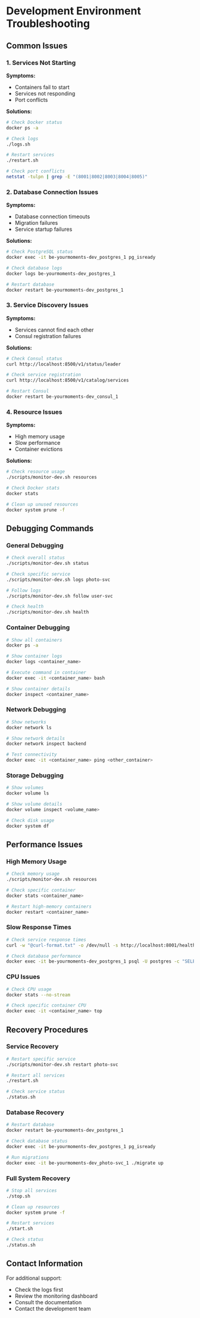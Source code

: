 # Development Environment Troubleshooting

## Common Issues

### 1. Services Not Starting

**Symptoms:**
- Containers fail to start
- Services not responding
- Port conflicts

**Solutions:**
```bash
# Check Docker status
docker ps -a

# Check logs
./logs.sh

# Restart services
./restart.sh

# Check port conflicts
netstat -tulpn | grep -E "(8001|8002|8003|8004|8005)"
```

### 2. Database Connection Issues

**Symptoms:**
- Database connection timeouts
- Migration failures
- Service startup failures

**Solutions:**
```bash
# Check PostgreSQL status
docker exec -it be-yourmoments-dev_postgres_1 pg_isready

# Check database logs
docker logs be-yourmoments-dev_postgres_1

# Restart database
docker restart be-yourmoments-dev_postgres_1
```

### 3. Service Discovery Issues

**Symptoms:**
- Services cannot find each other
- Consul registration failures

**Solutions:**
```bash
# Check Consul status
curl http://localhost:8500/v1/status/leader

# Check service registration
curl http://localhost:8500/v1/catalog/services

# Restart Consul
docker restart be-yourmoments-dev_consul_1
```

### 4. Resource Issues

**Symptoms:**
- High memory usage
- Slow performance
- Container evictions

**Solutions:**
```bash
# Check resource usage
./scripts/monitor-dev.sh resources

# Check Docker stats
docker stats

# Clean up unused resources
docker system prune -f
```

## Debugging Commands

### General Debugging
```bash
# Check overall status
./scripts/monitor-dev.sh status

# Check specific service
./scripts/monitor-dev.sh logs photo-svc

# Follow logs
./scripts/monitor-dev.sh follow user-svc

# Check health
./scripts/monitor-dev.sh health
```

### Container Debugging
```bash
# Show all containers
docker ps -a

# Show container logs
docker logs <container_name>

# Execute command in container
docker exec -it <container_name> bash

# Show container details
docker inspect <container_name>
```

### Network Debugging
```bash
# Show networks
docker network ls

# Show network details
docker network inspect backend

# Test connectivity
docker exec -it <container_name> ping <other_container>
```

### Storage Debugging
```bash
# Show volumes
docker volume ls

# Show volume details
docker volume inspect <volume_name>

# Check disk usage
docker system df
```

## Performance Issues

### High Memory Usage
```bash
# Check memory usage
./scripts/monitor-dev.sh resources

# Check specific container
docker stats <container_name>

# Restart high-memory containers
docker restart <container_name>
```

### Slow Response Times
```bash
# Check service response times
curl -w "@curl-format.txt" -o /dev/null -s http://localhost:8001/health

# Check database performance
docker exec -it be-yourmoments-dev_postgres_1 psql -U postgres -c "SELECT * FROM pg_stat_activity;"
```

### CPU Issues
```bash
# Check CPU usage
docker stats --no-stream

# Check specific container CPU
docker exec -it <container_name> top
```

## Recovery Procedures

### Service Recovery
```bash
# Restart specific service
./scripts/monitor-dev.sh restart photo-svc

# Restart all services
./restart.sh

# Check service status
./status.sh
```

### Database Recovery
```bash
# Restart database
docker restart be-yourmoments-dev_postgres_1

# Check database status
docker exec -it be-yourmoments-dev_postgres_1 pg_isready

# Run migrations
docker exec -it be-yourmoments-dev_photo-svc_1 ./migrate up
```

### Full System Recovery
```bash
# Stop all services
./stop.sh

# Clean up resources
docker system prune -f

# Restart services
./start.sh

# Check status
./status.sh
```

## Contact Information

For additional support:
- Check the logs first
- Review the monitoring dashboard
- Consult the documentation
- Contact the development team
